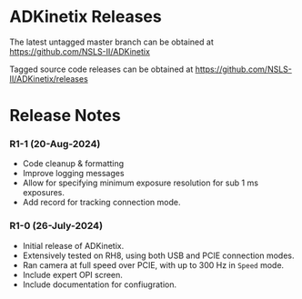 # ADKinetix Releases

The latest untagged master branch can be obtained at https://github.com/NSLS-II/ADKinetix

Tagged source code releases can be obtained at https://github.com/NSLS-II/ADKinetix/releases

# Release Notes

### R1-1 (20-Aug-2024)

* Code cleanup & formatting
* Improve logging messages
* Allow for specifying minimum exposure resolution for sub 1 ms exposures.
* Add record for tracking connection mode.

### R1-0 (26-July-2024)

* Initial release of ADKinetix.
* Extensively tested on RH8, using both USB and PCIE connection modes.
* Ran camera at full speed over PCIE, with up to 300 Hz in `Speed` mode.
* Include expert OPI screen.
* Include documentation for confiugration.


